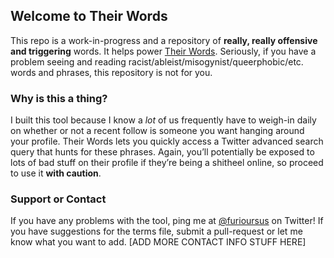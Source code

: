 ## Welcome to Their Words

This repo is a work-in-progress and a repository of **really, really offensive and triggering** words. It helps power [Their Words](https://theirwords.glitch.me). Seriously, if you have a problem seeing and reading racist/ableist/misogynist/queerphobic/etc. words and phrases, this repository is not for you.

### Why is this a thing?

I built this tool because I know a *lot* of us frequently have to weigh-in daily on whether or not a recent follow is someone you want hanging around your profile. Their Words lets you quickly access a Twitter advanced search query that hunts for these phrases. Again, you’ll potentially be exposed to lots of bad stuff on their profile if they’re being a shitheel online, so proceed to use it **with caution**.


### Support or Contact

If you have any problems with the tool, ping me at [@furioursus](https://www.twitter.com/furioursus) on Twitter! If you have suggestions for the terms file, submit a pull-request or let me know what you want to add. [ADD MORE CONTACT INFO STUFF HERE]
